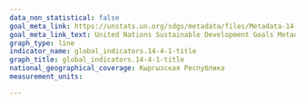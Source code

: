 ```yaml
---
data_non_statistical: false
goal_meta_link: https://unstats.un.org/sdgs/metadata/files/Metadata-14-04-01.pdf
goal_meta_link_text: United Nations Sustainable Development Goals Metadata (PDF 370 KB)
graph_type: line
indicator_name: global_indicators.14-4-1-title
graph_title: global_indicators.14-4-1-title
national_geographical_coverage: Кыргызская Республика
measurement_units: 

---
```

